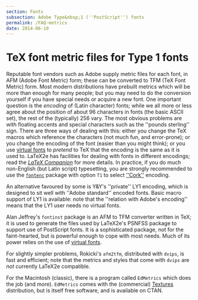 ```yaml
---
section: Fonts
subsection: Adobe Type&nbsp;1 (''PostScript'') fonts
permalink: /FAQ-metrics
date: 2014-06-10
---
```


# TeX font metric files for Type 1 fonts

Reputable font vendors such as Adobe supply metric files for each
font, in AFM (Adobe Font Metric) form; these can be converted
to TFM (TeX Font Metric) form. Most modern distributions have
prebuilt metrics which will be more than enough for many people; but you may
need to do the conversion yourself if you have special needs or
acquire a new font. One important question is the _encoding_ of
(Latin character) fonts; while we all more or less agree about the
position of about 96 characters in fonts (the basic ASCII set), the
rest of the (typically) 256 vary. The most obvious problems are with
floating accents and special characters such as the ''pounds sterling''
sign. There are three ways of dealing with this: either you change the
TeX macros which reference the characters (not much fun, and
error-prone); or you change the encoding of the font (easier than you
might think); or you use [virtual fonts](FAQ-virtualfonts.md) to
_pretend_ to TeX that the encoding is the same as it is used to.
LaTeX2e has facilities for dealing with fonts in different
encodings; read the [_LaTeX Companion_](FAQ-latex-books.md) for
more details.  In practice, if you do much non-English (but Latin
script) typesetting, you are strongly recommended to use the
[`fontenc`](https://ctan.org/pkg/fontenc) package with option `T1` to select
[''Cork''](FAQ-ECfonts.md) encoding.

An alternative favoured by some is Y&Y's ''private'' LY1 encoding,
which is designed to sit well with ''Adobe standard'' encoded fonts.
Basic macro support of LY1 is available: note that the
''relation with Adobe's encoding'' means that the LY1 user
needs no virtual fonts.

Alan Jeffrey's `fontinst` package is an AFM to
TFM converter written in TeX; it is used to generate the
files used by LaTeX2e's PSNFSS package to support use of
PostScript fonts. It is a sophisticated package, not for the faint-hearted,
but is powerful enough to cope with most needs.  Much of its power
relies on the use of [virtual fonts](FAQ-virtualfonts.md).

For slightly simpler problems, Rokicki's `afm2tfm`,
distributed with `dvips`, is fast and
efficient; note that the metrics and styles that come with
`dvips` are _not_ currently LaTeX2e compatible.

For the Macintosh (classic), there is a program called
`EdMetrics` which does the job (and more).
`EdMetrics` comes with the (commercial)
[Textures](FAQ-commercial.md) distribution, but is itself free
software, and is available on CTAN.

